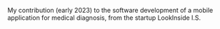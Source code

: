 My contribution (early 2023) to the software development of a mobile application for medical diagnosis, from the startup LookInside I.S.
